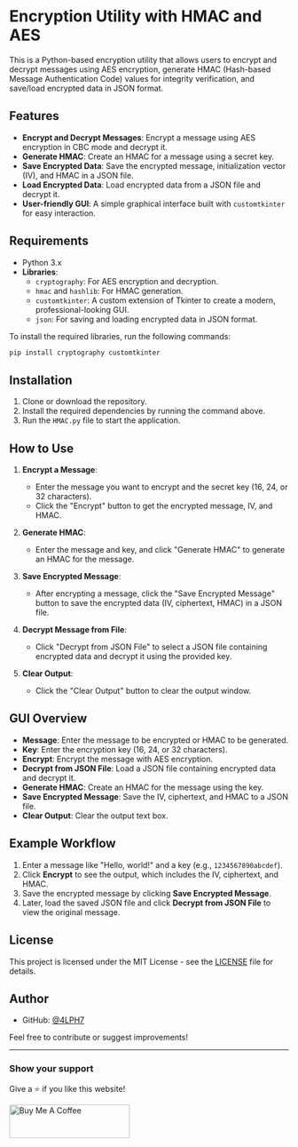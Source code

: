 
# Encryption Utility with HMAC and AES

This is a Python-based encryption utility that allows users to encrypt and decrypt messages using AES encryption, generate HMAC (Hash-based Message Authentication Code) values for integrity verification, and save/load encrypted data in JSON format.

## Features
- **Encrypt and Decrypt Messages**: Encrypt a message using AES encryption in CBC mode and decrypt it.
- **Generate HMAC**: Create an HMAC for a message using a secret key.
- **Save Encrypted Data**: Save the encrypted message, initialization vector (IV), and HMAC in a JSON file.
- **Load Encrypted Data**: Load encrypted data from a JSON file and decrypt it.
- **User-friendly GUI**: A simple graphical interface built with `customtkinter` for easy interaction.

## Requirements

- Python 3.x
- **Libraries**:
  - `cryptography`: For AES encryption and decryption.
  - `hmac` and `hashlib`: For HMAC generation.
  - `customtkinter`: A custom extension of Tkinter to create a modern, professional-looking GUI.
  - `json`: For saving and loading encrypted data in JSON format.
  
To install the required libraries, run the following commands:

```bash
pip install cryptography customtkinter
```

## Installation

1. Clone or download the repository.
2. Install the required dependencies by running the command above.
3. Run the `HMAC.py` file to start the application.

## How to Use

1. **Encrypt a Message**:
   - Enter the message you want to encrypt and the secret key (16, 24, or 32 characters).
   - Click the "Encrypt" button to get the encrypted message, IV, and HMAC.
   
2. **Generate HMAC**:
   - Enter the message and key, and click "Generate HMAC" to generate an HMAC for the message.

3. **Save Encrypted Message**:
   - After encrypting a message, click the "Save Encrypted Message" button to save the encrypted data (IV, ciphertext, HMAC) in a JSON file.

4. **Decrypt Message from File**:
   - Click "Decrypt from JSON File" to select a JSON file containing encrypted data and decrypt it using the provided key.

5. **Clear Output**:
   - Click the "Clear Output" button to clear the output window.

## GUI Overview

- **Message**: Enter the message to be encrypted or HMAC to be generated.
- **Key**: Enter the encryption key (16, 24, or 32 characters).
- **Encrypt**: Encrypt the message with AES encryption.
- **Decrypt from JSON File**: Load a JSON file containing encrypted data and decrypt it.
- **Generate HMAC**: Create an HMAC for the message using the key.
- **Save Encrypted Message**: Save the IV, ciphertext, and HMAC to a JSON file.
- **Clear Output**: Clear the output text box.

## Example Workflow

1. Enter a message like "Hello, world!" and a key (e.g., `1234567890abcdef`).
2. Click **Encrypt** to see the output, which includes the IV, ciphertext, and HMAC.
3. Save the encrypted message by clicking **Save Encrypted Message**.
4. Later, load the saved JSON file and click **Decrypt from JSON File** to view the original message.

## License

This project is licensed under the MIT License - see the [LICENSE](LICENSE) file for details.

## Author

- GitHub: [@4LPH7](https://github.com/4LPH7)

Feel free to contribute or suggest improvements!

---
### Show your support

Give a ⭐ if you like this website!

<a href="https://buymeacoffee.com/arulartadg" target="_blank"><img src="https://cdn.buymeacoffee.com/buttons/v2/default-violet.png" alt="Buy Me A Coffee" height= "60px" width= "217px" ></a>
